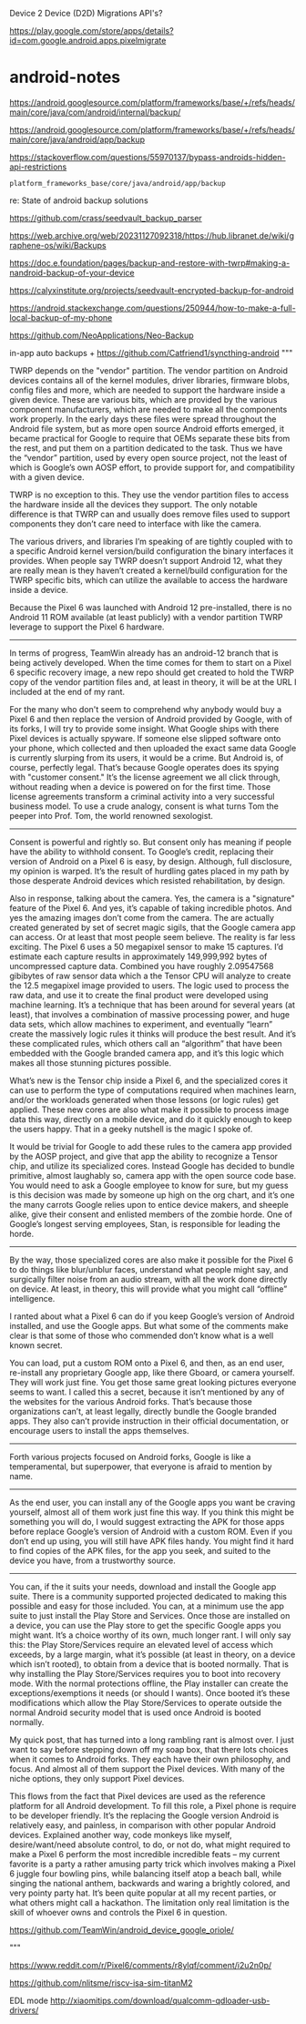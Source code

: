 Device 2 Device (D2D) Migrations API's?

https://play.google.com/store/apps/details?id=com.google.android.apps.pixelmigrate


# android-notes


https://android.googlesource.com/platform/frameworks/base/+/refs/heads/main/core/java/com/android/internal/backup/

https://android.googlesource.com/platform/frameworks/base/+/refs/heads/main/core/java/android/app/backup


https://stackoverflow.com/questions/55970137/bypass-androids-hidden-api-restrictions

`platform_frameworks_base/core/java/android/app/backup`

re: State of android backup solutions

https://github.com/crass/seedvault_backup_parser

https://web.archive.org/web/20231127092318/https://hub.libranet.de/wiki/graphene-os/wiki/Backups

https://doc.e.foundation/pages/backup-and-restore-with-twrp#making-a-nandroid-backup-of-your-device

https://calyxinstitute.org/projects/seedvault-encrypted-backup-for-android

https://android.stackexchange.com/questions/250944/how-to-make-a-full-local-backup-of-my-phone

https://github.com/NeoApplications/Neo-Backup

in-app auto backups + https://github.com/Catfriend1/syncthing-android
"""

TWRP depends on the "vendor" partition. The vendor partition on Android devices contains all of the kernel modules, driver libraries, firmware blobs, config files and more, which are needed to support the hardware inside a given device. These are various bits, which are provided by the various component manufacturers, which are needed to make all the components work properly. In the early days these files were spread throughout the Android file system, but as more open source Android efforts emerged, it became practical for Google to require that OEMs separate these bits from the rest, and put them on a partition dedicated to the task. Thus we have the “vendor” partition, used by every open source project, not the least of which is Google’s own AOSP effort, to provide support for, and compatibility with a given device.

TWRP is no exception to this. They use the vendor partition files to access the hardware inside all the devices they support. The only notable difference is that TWRP can and usually does remove files used to support components they don’t care need to interface with like the camera.

The various drivers, and libraries I’m speaking of are tightly coupled with to a specific Android kernel version/build configuration the binary interfaces it provides. When people say TWRP doesn’t support Android 12, what they are really mean is they haven’t created a kernel/build configuration for the TWRP specific bits, which can utilize the available to access the hardware inside a device.

Because the Pixel 6 was launched with Android 12 pre-installed, there is no Android 11 ROM available (at least publicly) with a vendor partition TWRP leverage to support the Pixel 6 hardware.

----

In terms of progress, TeamWin already has an android-12 branch that is being actively developed. When the time comes for them to start on a Pixel 6 specific recovery image, a new repo should get created to hold the TWRP copy of the vendor partition files and, at least in theory, it will be at the URL I included at the end of my rant.

For the many who don't seem to comprehend why anybody would buy a Pixel 6 and then replace the version of Android provided by Google, with of its forks, I will try to provide some insight. What Google ships with there Pixel devices is actually spyware. If someone else slipped software onto your phone, which collected and then uploaded the exact same data Google is currently slurping from its users, it would be a crime. But Android is, of course, perfectly legal. That’s because Google operates does its spying with "customer consent." It’s the license agreement we all click through, without reading when a device is powered on for the first time. Those license agreements transform a criminal activity into a very successful business model. To use a crude analogy, consent is what turns Tom the peeper into Prof. Tom, the world renowned sexologist.

----

Consent is powerful and rightly so. But consent only has meaning if people have the ability to withhold consent. To Google’s credit, replacing their version of Android on a Pixel 6 is easy, by design. Although, full disclosure, my opinion is warped. It’s the result of hurdling gates placed in my path by those desperate Android devices which resisted rehabilitation, by design.

Also in response, talking about the camera. Yes, the camera is a "signature" feature of the Pixel 6. And yes, it’s capable of taking incredible photos. And yes the amazing images don’t come from the camera. The are actually created generated by set of secret magic sigils, that the Google camera app can access. Or at least that most people seem believe. The reality is far less exciting. The Pixel 6 uses a 50 megapixel sensor to make 15 captures. I’d estimate each capture results in approximately 149,999,992 bytes of uncompressed capture data. Combined you have roughly 2.09547568 gibibytes of raw sensor data which a the Tensor CPU will analyze to create the 12.5 megapixel image provided to users. The logic used to process the raw data, and use it to create the final product were developed using machine learning. It’s a technique that has been around for several years (at least), that involves a combination of massive processing power, and huge data sets, which allow machines to experiment, and eventually “learn” create the massively logic rules it thinks will produce the best result. And it’s these complicated rules, which others call an “algorithm” that have been embedded with the Google branded camera app, and it’s this logic which makes all those stunning pictures possible.

What’s new is the Tensor chip inside a Pixel 6, and the specialized cores it can use to perform the type of computations required when machines learn, and/or the workloads generated when those lessons (or logic rules) get applied. These new cores are also what make it possible to process image data this way, directly on a mobile device, and do it quickly enough to keep the users happy. That in a geeky nutshell is the magic I spoke of.

It would be trivial for Google to add these rules to the camera app provided by the AOSP project, and give that app the ability to recognize a Tensor chip, and utilize its specialized cores. Instead Google has decided to bundle primitive, almost laughably so, camera app with the open source code base. You would need to ask a Google employee to know for sure, but my guess is this decision was made by someone up high on the org chart, and it’s one the many carrots Google relies upon to entice device makers, and sheeple alike, give their consent and enlisted members of the zombie horde. One of Google’s longest serving employees, Stan, is responsible for leading the horde.

----

By the way, those specialized cores are also make it possible for the Pixel 6 to do things like blur/unblur faces, understand what people might say, and surgically filter noise from an audio stream, with all the work done directly on device. At least, in theory, this will provide what you might call “offline” intelligence.

I ranted about what a Pixel 6 can do if you keep Google’s version of Android installed, and use the Google apps. But what some of the comments make clear is that some of those who commended don’t know what is a well known secret.

You can load, put a custom ROM onto a Pixel 6, and then, as an end user, re-install any proprietary Google app, like there Gboard, or camera yourself. They will work just fine. You get those same great looking pictures everyone seems to want. I called this a secret, because it isn’t mentioned by any of the websites for the various Android forks. That’s because those organizations can’t, at least legally, directly bundle the Google branded apps. They also can’t provide instruction in their official documentation, or encourage users to install the apps themselves.

----

Forth various projects focused on Android forks, Google is like a temperamental, but superpower, that everyone is afraid to mention by name.

----

As the end user, you can install any of the Google apps you want be craving yourself, almost all of them work just fine this way. If you think this might be something you will do, I would suggest extracting the APK for those apps before replace Google’s version of Android with a custom ROM. Even if you don’t end up using, you will still have APK files handy. You might find it hard to find copies of the APK files, for the app you seek, and suited to the device you have, from a trustworthy source.

----

You can, if the it suits your needs, download and install the Google app suite. There is a community supported projected dedicated to making this possible and easy for those included. You can, at a minimum use the app suite to just install the Play Store and Services. Once those are installed on a device, you can use the Play store to get the specific Google apps you might want. It’s a choice worthy of its own, much longer rant. I will only say this: the Play Store/Services require an elevated level of access which exceeds, by a large margin, what it’s possible (at least in theory, on a device which isn’t rooted), to obtain from a device that is booted normally. That is why installing the Play Store/Services requires you to boot into recovery mode. With the normal protections offline, the Play installer can create the exceptions/exemptions it needs (or should I wants). Once booted it’s these modifications which allow the Play Store/Services to operate outside the normal Android security model that is used once Android is booted normally.

My quick post, that has turned into a long rambling rant is almost over. I just want to say before stepping down off my soap box, that there lots choices when it comes to Android forks. They each have their own philosophy, and focus. And almost all of them support the Pixel devices. With many of the niche options, they only support Pixel devices.

This flows from the fact that Pixel devices are used as the reference platform for all Android development. To fill this role, a Pixel phone is require to be developer friendly. It’s the replacing the Google version Android is relatively easy, and painless, in comparison with other popular Android devices. Explained another way, code monkeys like myself, desire/want/need absolute control, to do, or not do, what might required to make a Pixel 6 perform the most incredible incredible feats – my current favorite is a party a rather amusing party trick which involves making a Pixel 6 juggle four bowling pins, while balancing itself atop a beach ball, while singing the national anthem, backwards and waring a brightly colored, and very pointy party hat. It’s been quite popular at all my recent parties, or what others might call a hackathon. The limitation only real limitation is the skill of whoever owns and controls the Pixel 6 in question.

https://github.com/TeamWin/android_device_google_oriole/

"""

https://www.reddit.com/r/Pixel6/comments/r8ylqf/comment/i2u2n0p/

https://github.com/nlitsme/riscv-isa-sim-titanM2

EDL mode http://xiaomitips.com/download/qualcomm-qdloader-usb-drivers/
